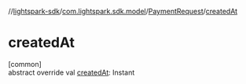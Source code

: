 //[lightspark-sdk](../../../index.md)/[com.lightspark.sdk.model](../index.md)/[PaymentRequest](index.md)/[createdAt](created-at.md)

# createdAt

[common]\
abstract override val [createdAt](created-at.md): Instant
